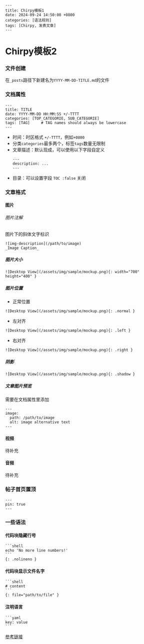```
---
title: Chirpy模板1
date: 2024-09-24 14:50:00 +0800
categories: [语法规则]
tags: [Chirpy, 发表文章]
---
```

# Chirpy模板2

### 文件创建

在`_posts`路径下新建名为`YYYY-MM-DD-TITLE.md`的文件

### 文档属性

```
---
title: TITLE
date: YYYY-MM-DD HH:MM:SS +/-TTTT
categories: [TOP_CATEGORIE, SUB_CATEGORIE]
tags: [TAG]     # TAG names should always be lowercase
---
```

* 时间：时区格式 `+/-TTTT`，例如`+0800`
* 分类`categories`最多两个，标签`tags`数量无限制
* 文章描述：默认现成，可以使用以下字段自定义
  ```
  ---
  description: ...
  ---
  ```
* 目录：可以设置字段 `TOC :false` 关闭

### 文章格式

#### 图片

###### 图片注解

图片下的斜体文字标识

```
![img-description](/path/to/image)
_Image Caption_
```

##### 图片大小

```
![Desktop View](/assets/img/sample/mockup.png){: width="700" height="400" }
```

##### 图片位置

* 正常位置
```
![Desktop View](/assets/img/sample/mockup.png){: .normal }
```
* 左对齐
```
![Desktop View](/assets/img/sample/mockup.png){: .left }
```
* 右对齐
```
![Desktop View](/assets/img/sample/mockup.png){: .right }
```

##### 阴影

```
![Desktop View](/assets/img/sample/mockup.png){: .shadow }
```

##### 文章图片预览

需要在文档属性里添加

```
---
image:
  path: /path/to/image
  alt: image alternative text
---
```

#### 视频

待补充

#### 音频

待补充

### 帖子首页置顶

```
---
pin: true
---
```

### 一些语法

#### 代码块隐藏行号

````
```shell
echo 'No more line numbers!'
```
{: .nolineno }
````

#### 代码块显示文件名字

````
```shell
# content
```
{: file="path/to/file" }
````

#### 注明语言

````
```yaml
key: value
```
````

[参考链接](https://chirpy.cotes.page/posts/write-a-new-post/)
